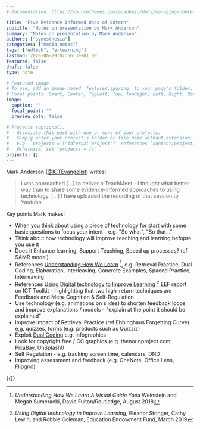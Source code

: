 ```yaml
---
# Documentation: https://sourcethemes.com/academic/docs/managing-content/

title: "Five Evidence Informed Uses of Edtech"
subtitle: "Notes on presentation by Mark Anderson"
summary: "Notes on presentation by Mark Anderson"
authors: ["synesthesia"]
categories: ["media notes"]
tags: ["edtech", "e-learning"]
lastmod: 2020-06-29T07:56:39+01:00
featured: false
draft: false
type: note

# Featured image
# To use, add an image named `featured.jpg/png` to your page's folder.
# Focal points: Smart, Center, TopLeft, Top, TopRight, Left, Right, BottomLeft, Bottom, BottomRight.
image:
  caption: ""
  focal_point: ""
  preview_only: false

# Projects (optional).
#   Associate this post with one or more of your projects.
#   Simply enter your project's folder or file name without extension.
#   E.g. `projects = ["internal-project"]` references `content/project/deep-learning/index.md`.
#   Otherwise, set `projects = []`.
projects: []
---
```

Mark Anderson ([@ICTEvangelist](https://twitter.com/ICTEvangelist)) writes:

>I was approached [...] to deliver a TeachMeet - I thought what better way than to share some evidence-informed approaches to using technology. [...] I have uploaded the recording of that session to Youtube.

Key points Mark makes:

* When you think about using a piece of technology for start with some basic questions to focus your intent - e.g. "So what", "So that..."
* Think about how technology will improve teaching and learning befopre you use it
* Does it Enhance learning, Support Teaching, Speed up processes? (cf SAMR model) 
* References [Understanding How We Learn](https://www.learningscientists.org/book) [^1], e.g. Retrieval Practice, Dual Coding, Elaboration, Interleaving, Concrete Examples, Spaced Practice, Interleaving
* References [Using Digital technology to Improve Learning](https://educationendowmentfoundation.org.uk/news/new-eef-guidance-report-published-using-digital-technology-to-improve-learning/) [^2] EEF report on ICT Toolkit - highlighting that two high-return techniques are Feedback and Meta-Cognition & Self-Regulation
* Use technology (e.g. animations on slides) to shorten feedback loops and improve explanations / models - "explain at the point it should be explained"
* Improve impact of Retrieval Practice (ref Ebbinghaus Forgetting Curve) e,g, quizzes, forms (e.g. products such as Quizziz)
* Exploit [Dual Coding](https://en.wikipedia.org/wiki/Dual-coding_theory) e.g. infographics
* Look for copyright free / CC graphics (e.g. thenounproject.com, PixaBay, UnSplash0
* Self Regulation - e.g. tracking screen time, calendars, DND
* Improving assessment and feedback (e.g. OneNote, Office Lens, Flipgrid)


{{<youtube  EPGydOKDkw0>}}

[^1]: _Understanding How We Learn A Visual Guide_ Yana Weinstein and Megan Sumeracki, David Fulton/Routledge, August 2018
[^2]: _Using Digital technology to Improve Learning_, Eleanor Stringer, Cathy Lewin, and Robbie Coleman, Education Endowment Fund, March 2019
